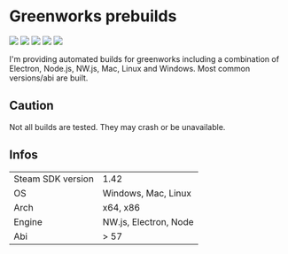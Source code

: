 # Greenworks prebuilds

![](https://badgen.net/github/release/electronforconstruct/greenworks-prebuilds)
![](https://badgen.net/github/assets-dl/electronforconstruct/greenworks-prebuilds)
![](https://badgen.net/github/license/electronforconstruct/greenworks-prebuilds)
![](https://badgen.net/travis/electronforconstruct/greenworks-prebuilds)
![](https://badgen.net/appveyor/ci/armaldio/greenworks-prebuilds)

I'm providing automated builds for greenworks including a combination of Electron, Node.js, NW.js, Mac, Linux and Windows.
Most common versions/abi are built.

## Caution
Not all builds are tested. They may crash or be unavailable.

## Infos
| | |
| - | - |
| Steam SDK version | 1.42 |
| OS | Windows, Mac, Linux |
| Arch | x64, x86 |
| Engine | NW.js, Electron, Node |
| Abi | > 57 |


